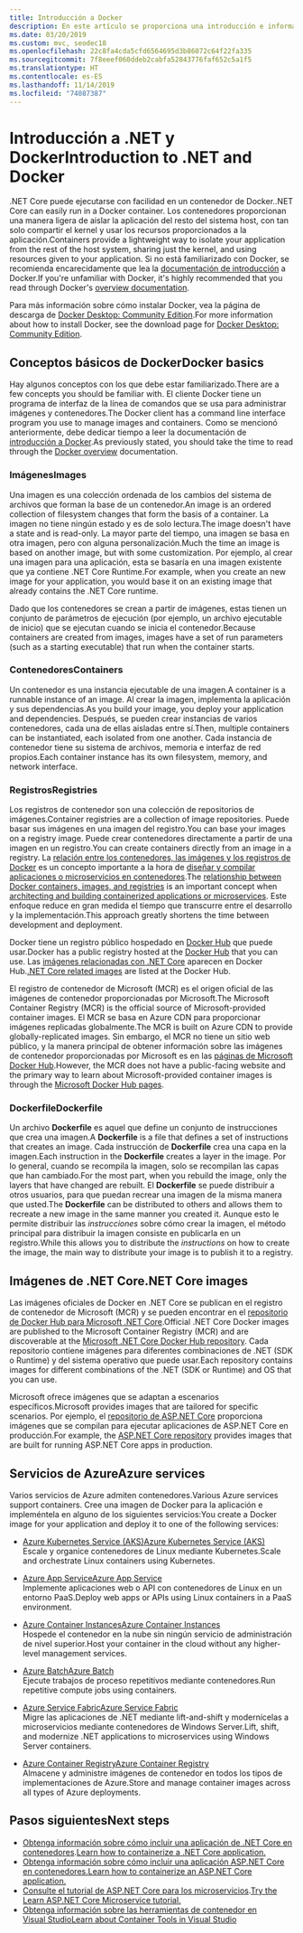 ```yaml
---
title: Introducción a Docker
description: En este artículo se proporciona una introducción e información general para Docker en el contexto de una aplicación de .NET Core.
ms.date: 03/20/2019
ms.custom: mvc, seodec18
ms.openlocfilehash: 22c8fa4cda5cfd6564695d3b86072c64f22fa335
ms.sourcegitcommit: 7f8eeef060ddeb2cabfa52843776faf652c5a1f5
ms.translationtype: HT
ms.contentlocale: es-ES
ms.lasthandoff: 11/14/2019
ms.locfileid: "74087387"
---
```

# <a name="introduction-to-net-and-docker"></a><span data-ttu-id="58f5b-103">Introducción a .NET y Docker</span><span class="sxs-lookup"><span data-stu-id="58f5b-103">Introduction to .NET and Docker</span></span>

<span data-ttu-id="58f5b-104">.NET Core puede ejecutarse con facilidad en un contenedor de Docker.</span><span class="sxs-lookup"><span data-stu-id="58f5b-104">.NET Core can easily run in a Docker container.</span></span> <span data-ttu-id="58f5b-105">Los contenedores proporcionan una manera ligera de aislar la aplicación del resto del sistema host, con tan solo compartir el kernel y usar los recursos proporcionados a la aplicación.</span><span class="sxs-lookup"><span data-stu-id="58f5b-105">Containers provide a lightweight way to isolate your application from the rest of the host system, sharing just the kernel, and using resources given to your application.</span></span> <span data-ttu-id="58f5b-106">Si no está familiarizado con Docker, se recomienda encarecidamente que lea la [documentación de introducción](https://docs.docker.com/engine/docker-overview/) a Docker.</span><span class="sxs-lookup"><span data-stu-id="58f5b-106">If you're unfamiliar with Docker, it's highly recommended that you read through Docker's [overview documentation](https://docs.docker.com/engine/docker-overview/).</span></span>

<span data-ttu-id="58f5b-107">Para más información sobre cómo instalar Docker, vea la página de descarga de [Docker Desktop: Community Edition](https://www.docker.com/products/docker-desktop).</span><span class="sxs-lookup"><span data-stu-id="58f5b-107">For more information about how to install Docker, see the download page for [Docker Desktop: Community Edition](https://www.docker.com/products/docker-desktop).</span></span>

## <a name="docker-basics"></a><span data-ttu-id="58f5b-108">Conceptos básicos de Docker</span><span class="sxs-lookup"><span data-stu-id="58f5b-108">Docker basics</span></span>

<span data-ttu-id="58f5b-109">Hay algunos conceptos con los que debe estar familiarizado.</span><span class="sxs-lookup"><span data-stu-id="58f5b-109">There are a few concepts you should be familiar with.</span></span> <span data-ttu-id="58f5b-110">El cliente Docker tiene un programa de interfaz de la línea de comandos que se usa para administrar imágenes y contenedores.</span><span class="sxs-lookup"><span data-stu-id="58f5b-110">The Docker client has a command line interface program you use to manage images and containers.</span></span> <span data-ttu-id="58f5b-111">Como se mencionó anteriormente, debe dedicar tiempo a leer la documentación de [introducción a Docker](https://docs.docker.com/engine/docker-overview/).</span><span class="sxs-lookup"><span data-stu-id="58f5b-111">As previously stated, you should take the time to read through the [Docker overview](https://docs.docker.com/engine/docker-overview/) documentation.</span></span> 

### <a name="images"></a><span data-ttu-id="58f5b-112">Imágenes</span><span class="sxs-lookup"><span data-stu-id="58f5b-112">Images</span></span>

<span data-ttu-id="58f5b-113">Una imagen es una colección ordenada de los cambios del sistema de archivos que forman la base de un contenedor.</span><span class="sxs-lookup"><span data-stu-id="58f5b-113">An image is an ordered collection of filesystem changes that form the basis of a container.</span></span> <span data-ttu-id="58f5b-114">La imagen no tiene ningún estado y es de solo lectura.</span><span class="sxs-lookup"><span data-stu-id="58f5b-114">The image doesn't have a state and is read-only.</span></span> <span data-ttu-id="58f5b-115">La mayor parte del tiempo, una imagen se basa en otra imagen, pero con alguna personalización.</span><span class="sxs-lookup"><span data-stu-id="58f5b-115">Much the time an image is based on another image, but with some customization.</span></span> <span data-ttu-id="58f5b-116">Por ejemplo, al crear una imagen para una aplicación, esta se basaría en una imagen existente que ya contiene .NET Core Runtime.</span><span class="sxs-lookup"><span data-stu-id="58f5b-116">For example, when you create an new image for your application, you would base it on an existing image that already contains the .NET Core runtime.</span></span>

<span data-ttu-id="58f5b-117">Dado que los contenedores se crean a partir de imágenes, estas tienen un conjunto de parámetros de ejecución (por ejemplo, un archivo ejecutable de inicio) que se ejecutan cuando se inicia el contenedor.</span><span class="sxs-lookup"><span data-stu-id="58f5b-117">Because containers are created from images, images have a set of run parameters (such as a starting executable) that run when the container starts.</span></span>

### <a name="containers"></a><span data-ttu-id="58f5b-118">Contenedores</span><span class="sxs-lookup"><span data-stu-id="58f5b-118">Containers</span></span>

<span data-ttu-id="58f5b-119">Un contenedor es una instancia ejecutable de una imagen.</span><span class="sxs-lookup"><span data-stu-id="58f5b-119">A container is a runnable instance of an image.</span></span> <span data-ttu-id="58f5b-120">Al crear la imagen, implementa la aplicación y sus dependencias.</span><span class="sxs-lookup"><span data-stu-id="58f5b-120">As you build your image, you deploy your application and dependencies.</span></span> <span data-ttu-id="58f5b-121">Después, se pueden crear instancias de varios contenedores, cada una de ellas aisladas entre sí.</span><span class="sxs-lookup"><span data-stu-id="58f5b-121">Then, multiple containers can be instantiated, each isolated from one another.</span></span> <span data-ttu-id="58f5b-122">Cada instancia de contenedor tiene su sistema de archivos, memoria e interfaz de red propios.</span><span class="sxs-lookup"><span data-stu-id="58f5b-122">Each container instance has its own filesystem, memory, and network interface.</span></span>

### <a name="registries"></a><span data-ttu-id="58f5b-123">Registros</span><span class="sxs-lookup"><span data-stu-id="58f5b-123">Registries</span></span>

<span data-ttu-id="58f5b-124">Los registros de contenedor son una colección de repositorios de imágenes.</span><span class="sxs-lookup"><span data-stu-id="58f5b-124">Container registries are a collection of image repositories.</span></span> <span data-ttu-id="58f5b-125">Puede basar sus imágenes en una imagen del registro.</span><span class="sxs-lookup"><span data-stu-id="58f5b-125">You can base your images on a registry image.</span></span> <span data-ttu-id="58f5b-126">Puede crear contenedores directamente a partir de una imagen en un registro.</span><span class="sxs-lookup"><span data-stu-id="58f5b-126">You can create containers directly from an image in a registry.</span></span> <span data-ttu-id="58f5b-127">La [relación entre los contenedores, las imágenes y los registros de Docker](../../architecture/microservices/container-docker-introduction/docker-containers-images-registries.md) es un concepto importante a la hora de [diseñar y compilar aplicaciones o microservicios en contenedores](../../architecture/microservices/architect-microservice-container-applications/index.md).</span><span class="sxs-lookup"><span data-stu-id="58f5b-127">The [relationship between Docker containers, images, and registries](../../architecture/microservices/container-docker-introduction/docker-containers-images-registries.md) is an important concept when [architecting and building containerized applications or microservices](../../architecture/microservices/architect-microservice-container-applications/index.md).</span></span> <span data-ttu-id="58f5b-128">Este enfoque reduce en gran medida el tiempo que transcurre entre el desarrollo y la implementación.</span><span class="sxs-lookup"><span data-stu-id="58f5b-128">This approach greatly shortens the time between development and deployment.</span></span>

<span data-ttu-id="58f5b-129">Docker tiene un registro público hospedado en [Docker Hub](https://hub.docker.com/) que puede usar.</span><span class="sxs-lookup"><span data-stu-id="58f5b-129">Docker has a public registry hosted at the [Docker Hub](https://hub.docker.com/) that you can use.</span></span> <span data-ttu-id="58f5b-130">Las [imágenes relacionadas con .NET Core](https://hub.docker.com/_/microsoft-dotnet-core/) aparecen en Docker Hub.</span><span class="sxs-lookup"><span data-stu-id="58f5b-130">[.NET Core related images](https://hub.docker.com/_/microsoft-dotnet-core/) are listed at the Docker Hub.</span></span> 

<span data-ttu-id="58f5b-131">El registro de contenedor de Microsoft (MCR) es el origen oficial de las imágenes de contenedor proporcionadas por Microsoft.</span><span class="sxs-lookup"><span data-stu-id="58f5b-131">The Microsoft Container Registry (MCR) is the official source of Microsoft-provided container images.</span></span> <span data-ttu-id="58f5b-132">El MCR se basa en Azure CDN para proporcionar imágenes replicadas globalmente.</span><span class="sxs-lookup"><span data-stu-id="58f5b-132">The MCR is built on Azure CDN to provide globally-replicated images.</span></span> <span data-ttu-id="58f5b-133">Sin embargo, el MCR no tiene un sitio web público, y la manera principal de obtener información sobre las imágenes de contenedor proporcionadas por Microsoft es en las [páginas de Microsoft Docker Hub](https://hub.docker.com/_/microsoft-dotnet-core/).</span><span class="sxs-lookup"><span data-stu-id="58f5b-133">However, the MCR does not have a public-facing website and the primary way to learn about Microsoft-provided container images is through the [Microsoft Docker Hub pages](https://hub.docker.com/_/microsoft-dotnet-core/).</span></span>

### <a name="dockerfile"></a><span data-ttu-id="58f5b-134">Dockerfile</span><span class="sxs-lookup"><span data-stu-id="58f5b-134">Dockerfile</span></span>

<span data-ttu-id="58f5b-135">Un archivo **Dockerfile** es aquel que define un conjunto de instrucciones que crea una imagen.</span><span class="sxs-lookup"><span data-stu-id="58f5b-135">A **Dockerfile** is a file that defines a set of instructions that creates an image.</span></span> <span data-ttu-id="58f5b-136">Cada instrucción de **Dockerfile** crea una capa en la imagen.</span><span class="sxs-lookup"><span data-stu-id="58f5b-136">Each instruction in the **Dockerfile** creates a layer in the image.</span></span> <span data-ttu-id="58f5b-137">Por lo general, cuando se recompila la imagen, solo se recompilan las capas que han cambiado.</span><span class="sxs-lookup"><span data-stu-id="58f5b-137">For the most part, when you rebuild the image, only the layers that have changed are rebuilt.</span></span> <span data-ttu-id="58f5b-138">El **Dockerfile** se puede distribuir a otros usuarios, para que puedan recrear una imagen de la misma manera que usted.</span><span class="sxs-lookup"><span data-stu-id="58f5b-138">The **Dockerfile** can be distributed to others and allows them to recreate a new image in the same manner you created it.</span></span> <span data-ttu-id="58f5b-139">Aunque esto le permite distribuir las *instrucciones* sobre cómo crear la imagen, el método principal para distribuir la imagen consiste en publicarla en un registro.</span><span class="sxs-lookup"><span data-stu-id="58f5b-139">While this allows you to distribute the *instructions* on how to create the image, the main way to distribute your image is to publish it to a registry.</span></span>

## <a name="net-core-images"></a><span data-ttu-id="58f5b-140">Imágenes de .NET Core</span><span class="sxs-lookup"><span data-stu-id="58f5b-140">.NET Core images</span></span>

<span data-ttu-id="58f5b-141">Las imágenes oficiales de Docker en .NET Core se publican en el registro de contenedor de Microsoft (MCR) y se pueden encontrar en el [repositorio de Docker Hub para Microsoft .NET Core](https://hub.docker.com/_/microsoft-dotnet-core/).</span><span class="sxs-lookup"><span data-stu-id="58f5b-141">Official .NET Core Docker images are published to the Microsoft Container Registry (MCR) and are discoverable at the [Microsoft .NET Core Docker Hub repository](https://hub.docker.com/_/microsoft-dotnet-core/).</span></span> <span data-ttu-id="58f5b-142">Cada repositorio contiene imágenes para diferentes combinaciones de .NET (SDK o Runtime) y del sistema operativo que puede usar.</span><span class="sxs-lookup"><span data-stu-id="58f5b-142">Each repository contains images for different combinations of the .NET (SDK or Runtime) and OS that you can use.</span></span> 

<span data-ttu-id="58f5b-143">Microsoft ofrece imágenes que se adaptan a escenarios específicos.</span><span class="sxs-lookup"><span data-stu-id="58f5b-143">Microsoft provides images that are tailored for specific scenarios.</span></span> <span data-ttu-id="58f5b-144">Por ejemplo, el [repositorio de ASP.NET Core](https://hub.docker.com/_/microsoft-dotnet-core-aspnet/) proporciona imágenes que se compilan para ejecutar aplicaciones de ASP.NET Core en producción.</span><span class="sxs-lookup"><span data-stu-id="58f5b-144">For example, the [ASP.NET Core repository](https://hub.docker.com/_/microsoft-dotnet-core-aspnet/) provides images that are built for running ASP.NET Core apps in production.</span></span>

## <a name="azure-services"></a><span data-ttu-id="58f5b-145">Servicios de Azure</span><span class="sxs-lookup"><span data-stu-id="58f5b-145">Azure services</span></span>

<span data-ttu-id="58f5b-146">Varios servicios de Azure admiten contenedores.</span><span class="sxs-lookup"><span data-stu-id="58f5b-146">Various Azure services support containers.</span></span> <span data-ttu-id="58f5b-147">Cree una imagen de Docker para la aplicación e impleméntela en alguno de los siguientes servicios:</span><span class="sxs-lookup"><span data-stu-id="58f5b-147">You create a Docker image for your application and deploy it to one of the following services:</span></span>

- <span data-ttu-id="58f5b-148">[Azure Kubernetes Service (AKS)](https://azure.microsoft.com/services/kubernetes-service/)</span><span class="sxs-lookup"><span data-stu-id="58f5b-148">[Azure Kubernetes Service (AKS)](https://azure.microsoft.com/services/kubernetes-service/)</span></span>\
<span data-ttu-id="58f5b-149">Escale y organice contenedores de Linux mediante Kubernetes.</span><span class="sxs-lookup"><span data-stu-id="58f5b-149">Scale and orchestrate Linux containers using Kubernetes.</span></span>

- <span data-ttu-id="58f5b-150">[Azure App Service](https://azure.microsoft.com/services/app-service/containers/)</span><span class="sxs-lookup"><span data-stu-id="58f5b-150">[Azure App Service](https://azure.microsoft.com/services/app-service/containers/)</span></span>\
<span data-ttu-id="58f5b-151">Implemente aplicaciones web o API con contenedores de Linux en un entorno PaaS.</span><span class="sxs-lookup"><span data-stu-id="58f5b-151">Deploy web apps or APIs using Linux containers in a PaaS environment.</span></span>

- <span data-ttu-id="58f5b-152">[Azure Container Instances](https://azure.microsoft.com/services/container-instances/)</span><span class="sxs-lookup"><span data-stu-id="58f5b-152">[Azure Container Instances](https://azure.microsoft.com/services/container-instances/)</span></span>\
<span data-ttu-id="58f5b-153">Hospede el contenedor en la nube sin ningún servicio de administración de nivel superior.</span><span class="sxs-lookup"><span data-stu-id="58f5b-153">Host your container in the cloud without any higher-level management services.</span></span>

- <span data-ttu-id="58f5b-154">[Azure Batch](https://azure.microsoft.com/services/batch/)</span><span class="sxs-lookup"><span data-stu-id="58f5b-154">[Azure Batch](https://azure.microsoft.com/services/batch/)</span></span>\
<span data-ttu-id="58f5b-155">Ejecute trabajos de proceso repetitivos mediante contenedores.</span><span class="sxs-lookup"><span data-stu-id="58f5b-155">Run repetitive compute jobs using containers.</span></span>

- <span data-ttu-id="58f5b-156">[Azure Service Fabric](https://azure.microsoft.com/services/service-fabric/)</span><span class="sxs-lookup"><span data-stu-id="58f5b-156">[Azure Service Fabric](https://azure.microsoft.com/services/service-fabric/)</span></span>\
<span data-ttu-id="58f5b-157">Migre las aplicaciones de .NET mediante lift-and-shift y modernícelas a microservicios mediante contenedores de Windows Server.</span><span class="sxs-lookup"><span data-stu-id="58f5b-157">Lift, shift, and modernize .NET applications to microservices using Windows Server containers.</span></span>

- <span data-ttu-id="58f5b-158">[Azure Container Registry](https://azure.microsoft.com/services/container-registry/)</span><span class="sxs-lookup"><span data-stu-id="58f5b-158">[Azure Container Registry](https://azure.microsoft.com/services/container-registry/)</span></span>\
<span data-ttu-id="58f5b-159">Almacene y administre imágenes de contenedor en todos los tipos de implementaciones de Azure.</span><span class="sxs-lookup"><span data-stu-id="58f5b-159">Store and manage container images across all types of Azure deployments.</span></span>

## <a name="next-steps"></a><span data-ttu-id="58f5b-160">Pasos siguientes</span><span class="sxs-lookup"><span data-stu-id="58f5b-160">Next steps</span></span>

- <span data-ttu-id="58f5b-161">[Obtenga información sobre cómo incluir una aplicación de .NET Core en contenedores](build-container.md).</span><span class="sxs-lookup"><span data-stu-id="58f5b-161">[Learn how to containerize a .NET Core application.](build-container.md)</span></span>
- [<span data-ttu-id="58f5b-162">Obtenga información sobre cómo incluir una aplicación ASP.NET Core en contenedores.</span><span class="sxs-lookup"><span data-stu-id="58f5b-162">Learn how to containerize an ASP.NET Core application.</span></span>](/aspnet/core/host-and-deploy/docker/building-net-docker-images)
- <span data-ttu-id="58f5b-163">[Consulte el tutorial de ASP.NET Core para los microservicios](https://dotnet.microsoft.com/learn/web/aspnet-microservice-tutorial/intro).</span><span class="sxs-lookup"><span data-stu-id="58f5b-163">[Try the Learn ASP.NET Core Microservice tutorial.](https://dotnet.microsoft.com/learn/web/aspnet-microservice-tutorial/intro)</span></span>
- [<span data-ttu-id="58f5b-164">Obtenga información sobre las herramientas de contenedor en Visual Studio</span><span class="sxs-lookup"><span data-stu-id="58f5b-164">Learn about Container Tools in Visual Studio</span></span>](/visualstudio/containers/overview)

